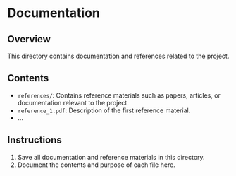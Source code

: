 # Documentation

## Overview
This directory contains documentation and references related to the project.

## Contents
- `references/`: Contains reference materials such as papers, articles, or documentation relevant to the project.
- `reference_1.pdf`: Description of the first reference material.
- ...

## Instructions
1. Save all documentation and reference materials in this directory.
2. Document the contents and purpose of each file here.

